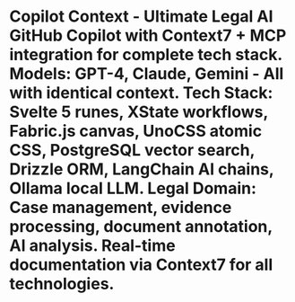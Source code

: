 # Copilot Context - Ultimate Legal AI GitHub Copilot with Context7 + MCP integration for complete tech stack. Models: GPT-4, Claude, Gemini - All with identical context. Tech Stack: Svelte 5 runes, XState workflows, Fabric.js canvas, UnoCSS atomic CSS, PostgreSQL vector search, Drizzle ORM, LangChain AI chains, Ollama local LLM. Legal Domain: Case management, evidence processing, document annotation, AI analysis. Real-time documentation via Context7 for all technologies.